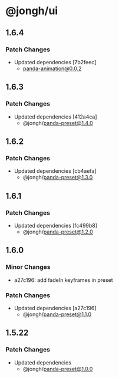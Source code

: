 # @jongh/ui

## 1.6.4

### Patch Changes

- Updated dependencies [7b2feec]
  - panda-animation@0.0.2

## 1.6.3

### Patch Changes

- Updated dependencies [412a4ca]
  - @jongh/panda-preset@1.4.0

## 1.6.2

### Patch Changes

- Updated dependencies [cb4aefa]
  - @jongh/panda-preset@1.3.0

## 1.6.1

### Patch Changes

- Updated dependencies [fc499b8]
  - @jongh/panda-preset@1.2.0

## 1.6.0

### Minor Changes

- a27c196: add fadeIn keyframes in preset

### Patch Changes

- Updated dependencies [a27c196]
  - @jongh/panda-preset@1.1.0

## 1.5.22

### Patch Changes

- Updated dependencies
  - @jongh/panda-preset@1.0.0
